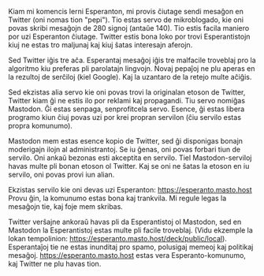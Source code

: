 Kiam mi komencis lerni Esperanton, mi provis ĉiutage sendi mesaĝon en Twitter (oni nomas tion "pepi"). Tio estas servo de mikroblogado, kie oni povas skribi mesaĝojn de 280 signoj (antaŭe 140). Tio estis facila maniero por uzi Esperanton ĉiutage. Twitter estis bona loko por trovi Esperantistojn kiuj ne estas tro maljunaj kaj kiuj ŝatas interesajn aferojn.

Sed Twitter iĝis tre aĉa. Esperantaj mesaĝoj iĝis tre malfacile troveblaj pro la algoritmo kiu preferas pli parolatajn lingvojn. Novaj pepaĵoj ne plu aperas en la rezultoj de serĉiloj (kiel Google). Kaj la uzantaro de la retejo multe aĉiĝis.

Sed ekzistas alia servo kie oni povas trovi la originalan etoson de Twitter, Twitter kiam ĝi ne estis ilo por reklami kaj propagandi. Tiu servo nomiĝas Mastodon. Ĝi estas senpaga, senprofitcela servo. Esence, ĝi estas libera programo kiun ĉiuj povas uzi por krei propran servilon (ĉiu servilo estas propra komunumo).

Mastodon mem estas esence kopio de Twitter, sed ĝi disponigas bonajn moderigajn ilojn al administrantoj. Se iu ĝenas, oni povas forbari tiun de servilo. Oni ankaŭ bezonas esti akceptita en servilo. Tiel Mastodon-serviloj havas multe pli bonan etoson ol Twitter. Kaj se oni ne ŝatas la etoson en iu servilo, oni povas provi iun alian.

Ekzistas servilo kie oni devas uzi Esperanton: https://esperanto.masto.host
Provu ĝin, la komunumo estas bona kaj trankvila. Mi regule legas la mesaĝojn tie, kaj foje mem skribas.

Twitter verŝajne ankoraŭ havas pli da Esperantistoj ol Mastodon, sed en Mastodon la Esperantistoj estas multe pli facile troveblaj. (Vidu ekzemple la lokan tempolinion: https://esperanto.masto.host/deck/public/local). Esperantaĵoj tie ne estas inunditaj pro spamo, polusigaj memeoj kaj politikaj mesaĝoj. https://esperanto.masto.host estas vera Esperanto-komunumo, kaj Twitter ne plu havas tion.